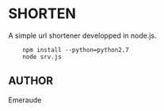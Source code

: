 # SHORTEN

A simple url shortener developped in node.js.  

		npm install --python=python2.7
		node srv.js

## AUTHOR

Emeraude
